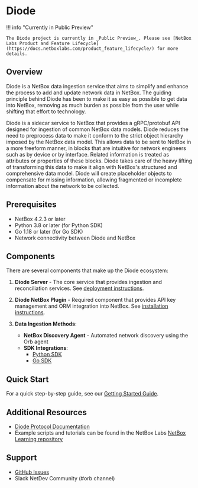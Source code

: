 # Diode

!!! info "Currently in Public Preview"

    The Diode project is currently in _Public Preview_. Please see [NetBox Labs Product and Feature Lifecycle](https://docs.netboxlabs.com/product_feature_lifecycle/) for more details.

## Overview 

Diode is a NetBox data ingestion service that aims to simplify and enhance the process to add and update network data in NetBox. The guiding principle behind Diode has been to make it as easy as possible to get data into NetBox, removing as much burden as possible from the user while shifting that effort to technology.

Diode is a sidecar service to NetBox that provides a gRPC/protobuf API designed for ingestion of common NetBox data models. Diode reduces the need to preprocess data to make it conform to the strict object hierarchy imposed by the NetBox data model. This allows data to be sent to NetBox in a more freeform manner, in blocks that are intuitive for network engineers such as by device or by interface. Related information is treated as attributes or properties of these blocks. Diode takes care of the heavy lifting of transforming this data to make it align with NetBox's structured and comprehensive data model. Diode will create placeholder objects to compensate for missing information, allowing fragmented or incomplete information about the network to be collected.

## Prerequisites

* NetBox 4.2.3 or later
* Python 3.8 or later (for Python SDK)
* Go 1.18 or later (for Go SDK)
* Network connectivity between Diode and NetBox

## Components

There are several components that make up the Diode ecosystem:

1. **Diode Server** - The core service that provides ingestion and reconciliation services. See [deployment instructions](https://github.com/netboxlabs/diode/tree/develop/diode-server#readme).

2. **Diode NetBox Plugin** - Required component that provides API key management and ORM integration into NetBox. See [installation instructions](https://github.com/netboxlabs/diode-netbox-plugin).

3. **Data Ingestion Methods**:
   * **NetBox Discovery Agent** - Automated network discovery using the Orb agent
   * **SDK Integrations**:
     * [Python SDK](https://github.com/netboxlabs/diode-sdk-python)
     * [Go SDK](https://github.com/netboxlabs/diode-sdk-go)

## Quick Start

For a quick step-by-step guide, see our [Getting Started Guide](diode-get-started.md).

## Additional Resources

* [Diode Protocol Documentation](https://github.com/netboxlabs/diode/tree/develop/diode-proto)
* Example scripts and tutorials can be found in the NetBox Labs [NetBox Learning repository](https://github.com/netboxlabs/netbox-learning/tree/develop/diode)

## Support

* [GitHub Issues](https://github.com/netboxlabs/diode/issues)
* Slack NetDev Community (#orb channel)